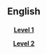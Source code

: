 <head>
<!-- Global site tag (gtag.js) - Google Analytics -->
<script async src="https://www.googletagmanager.com/gtag/js?id=UA-160613202-2"></script>
<script>
  window.dataLayer = window.dataLayer || [];
  function gtag(){dataLayer.push(arguments);}
  gtag('js', new Date());
  gtag('config', 'UA-160613202-2');
</script>

<h2> 
<p align="center">
English
</p>
</h2>

<h4>
<p align="center">
  <a href="https://english-homework.github.io/KidooLand/A">Level 1</a>
  <br>
</p>
<p align="center">
  <a href="https://english-homework.github.io/KidooLand/B">Level 2</a>
  <br>
</p>

<!--<p align="center">
  <a href="https://english-homework.github.io/KidooLand/Year3">Year 3</a>
  <br>
</p>
<p align="center">
  <a href="https://english-homework.github.io/KidooLand/Year4">Year 4</a>
  <br>
</p>
</h4>-->
</head>
